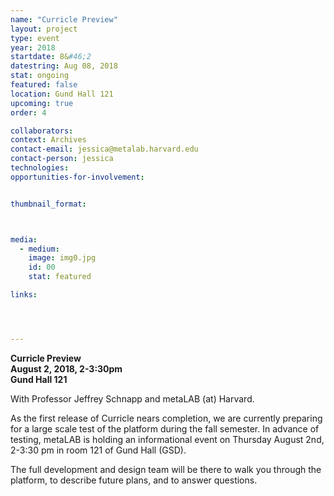 ```yaml
---
name: "Curricle Preview"
layout: project
type: event
year: 2018
startdate: 8&#46;2
datestring: Aug 08, 2018
stat: ongoing
featured: false
location: Gund Hall 121
upcoming: true
order: 4

collaborators:
context: Archives
contact-email: jessica@metalab.harvard.edu
contact-person: jessica
technologies: 
opportunities-for-involvement:


thumbnail_format:



media:
  - medium:
    image: img0.jpg
    id: 00
    stat: featured

links:




---
```

**Curricle Preview<br />
August 2, 2018, 2-3:30pm<br />
Gund Hall 121**

With Professor Jeffrey Schnapp and metaLAB (at) Harvard.

As the first release of Curricle nears completion,  we are currently preparing for a large scale test of the platform during the fall semester. In advance of testing, metaLAB is holding an informational event on Thursday August 2nd, 2-3:30 pm in room 121 of Gund Hall (GSD).

The full development and design team will be there to walk you through the platform, to describe future plans, and to answer questions.